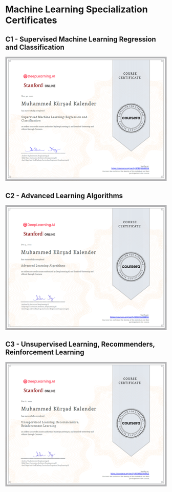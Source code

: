 # Machine Learning Specialization Certificates

## C1 - Supervised Machine Learning Regression and Classification

![](/Certifications/Machine-Learning-Specialization/helper/c1certificate.PNG)

## C2 - Advanced Learning Algorithms

![](/Certifications/Machine-Learning-Specialization/helper/c2certificate.PNG)

## C3 - Unsupervised Learning, Recommenders, Reinforcement Learning

![](/Certifications/Machine-Learning-Specialization/helper/c3certificate.PNG)
